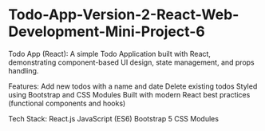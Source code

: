 # Todo-App-Version-2-React-Web-Development-Mini-Project-6
Todo App (React):
A simple Todo Application built with React, demonstrating component-based UI design, state management, and props handling.

Features:
Add new todos with a name and date
Delete existing todos
Styled using Bootstrap and CSS Modules
Built with modern React best practices (functional components and hooks)

Tech Stack:
React.js
JavaScript (ES6)
Bootstrap 5
CSS Modules
